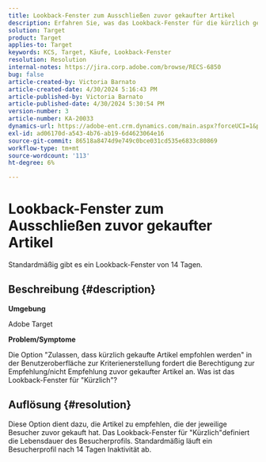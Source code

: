 ```yaml
---
title: Lookback-Fenster zum Ausschließen zuvor gekaufter Artikel
description: Erfahren Sie, was das Lookback-Fenster für die kürzlich gekauften Artikel ist.
solution: Target
product: Target
applies-to: Target
keywords: KCS, Target, Käufe, Lookback-Fenster
resolution: Resolution
internal-notes: https://jira.corp.adobe.com/browse/RECS-6850
bug: false
article-created-by: Victoria Barnato
article-created-date: 4/30/2024 5:16:43 PM
article-published-by: Victoria Barnato
article-published-date: 4/30/2024 5:30:54 PM
version-number: 3
article-number: KA-20033
dynamics-url: https://adobe-ent.crm.dynamics.com/main.aspx?forceUCI=1&pagetype=entityrecord&etn=knowledgearticle&id=be6d0369-1507-ef11-9f89-000d3a31b84a
exl-id: ad06170d-a543-4b76-ab19-6d4623064e16
source-git-commit: 86518a8474d9e749c0bce031cd535e6833c80869
workflow-type: tm+mt
source-wordcount: '113'
ht-degree: 6%

---
```


# Lookback-Fenster zum Ausschließen zuvor gekaufter Artikel


Standardmäßig gibt es ein Lookback-Fenster von 14 Tagen.

## Beschreibung {#description}


<b>Umgebung</b>

Adobe Target

<b>Problem/Symptome</b>

Die Option &quot;Zulassen, dass kürzlich gekaufte Artikel empfohlen werden&quot; in der Benutzeroberfläche zur Kriterienerstellung fordert die Berechtigung zur Empfehlung/nicht Empfehlung zuvor gekaufter Artikel an. Was ist das Lookback-Fenster für &quot;Kürzlich&quot;?


## Auflösung {#resolution}


Diese Option dient dazu, die Artikel zu empfehlen, die der jeweilige Besucher zuvor gekauft hat. Das Lookback-Fenster für &quot;Kürzlich&quot;definiert die Lebensdauer des Besucherprofils. Standardmäßig läuft ein Besucherprofil nach 14 Tagen Inaktivität ab.
